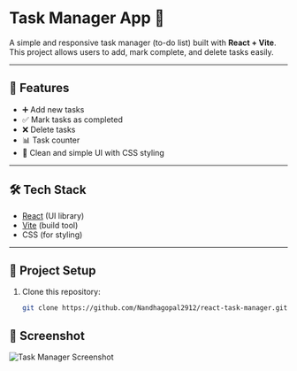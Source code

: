 # Task Manager App 📝

A simple and responsive task manager (to-do list) built with **React + Vite**.  
This project allows users to add, mark complete, and delete tasks easily.

---

## 🚀 Features

- ➕ Add new tasks
- ✅ Mark tasks as completed
- ❌ Delete tasks
- 📊 Task counter
- 🎨 Clean and simple UI with CSS styling

---

## 🛠️ Tech Stack

- [React](https://react.dev/) (UI library)
- [Vite](https://vitejs.dev/) (build tool)
- CSS (for styling)

---

## 📂 Project Setup

1. Clone this repository:
   ```bash
   git clone https://github.com/Nandhagopal2912/react-task-manager.git
   ```

## 📸 Screenshot

![Task Manager Screenshot](./src/assets/screenshot.png)
